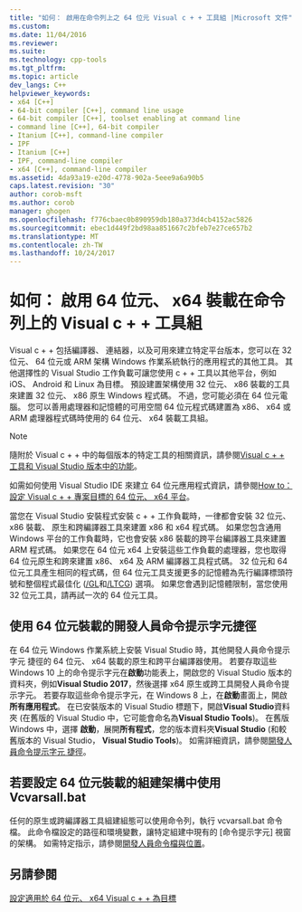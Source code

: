 ```yaml
---
title: "如何： 啟用在命令列上之 64 位元 Visual c + + 工具組 |Microsoft 文件"
ms.custom: 
ms.date: 11/04/2016
ms.reviewer: 
ms.suite: 
ms.technology: cpp-tools
ms.tgt_pltfrm: 
ms.topic: article
dev_langs: C++
helpviewer_keywords:
- x64 [C++]
- 64-bit compiler [C++], command line usage
- 64-bit compiler [C++], toolset enabling at command line
- command line [C++], 64-bit compiler
- Itanium [C++], command-line compiler
- IPF
- Itanium [C++]
- IPF, command-line compiler
- x64 [C++], command-line compiler
ms.assetid: 4da93a19-e20d-4778-902a-5eee9a6a90b5
caps.latest.revision: "30"
author: corob-msft
ms.author: corob
manager: ghogen
ms.openlocfilehash: f776cbaec0b890959db180a373d4cb4152ac5826
ms.sourcegitcommit: ebec1d449f2bd98aa851667c2bfeb7e27ce657b2
ms.translationtype: MT
ms.contentlocale: zh-TW
ms.lasthandoff: 10/24/2017
---
```

# <a name="how-to-enable-a-64-bit-x64-hosted-visual-c-toolset-on-the-command-line"></a>如何： 啟用 64 位元、 x64 裝載在命令列上的 Visual c + + 工具組

Visual c + + 包括編譯器、 連結器，以及可用來建立特定平台版本，您可以在 32 位元、 64 位元或 ARM 架構 Windows 作業系統執行的應用程式的其他工具。 其他選擇性的 Visual Studio 工作負載可讓您使用 c + + 工具以其他平台，例如 iOS、 Android 和 Linux 為目標。 預設建置架構使用 32 位元、 x86 裝載的工具來建置 32 位元、 x86 原生 Windows 程式碼。 不過，您可能必須在 64 位元電腦。 您可以善用處理器和記憶體的可用空間 64 位元程式碼建置為 x86、 x64 或 ARM 處理器程式碼時使用的 64 位元、 x64 裝載工具組。
  
> [!NOTE]
>  隨附於 Visual c + + 中的每個版本的特定工具的相關資訊，請參閱[Visual c + + 工具和 Visual Studio 版本中的功能](../ide/visual-cpp-tools-and-features-in-visual-studio-editions.md)。  
>   
>  如需如何使用 Visual Studio IDE 來建立 64 位元應用程式資訊，請參閱[How to： 設定 Visual c + + 專案目標的 64 位元、 x64 平台](../build/how-to-configure-visual-cpp-projects-to-target-64-bit-platforms.md)。  
  
當您在 Visual Studio 安裝程式安裝 c + + 工作負載時，一律都會安裝 32 位元、 x86 裝載、 原生和跨編譯器工具來建置 x86 和 x64 程式碼。 如果您包含通用 Windows 平台的工作負載時，它也會安裝 x86 裝載的跨平台編譯器工具來建置 ARM 程式碼。 如果您在 64 位元 x64 上安裝這些工作負載的處理器，您也取得 64 位元原生和跨來建置 x86、 x64 及 ARM 編譯器工具程式碼。 32 位元和 64 位元工具產生相同的程式碼，但 64 位元工具支援更多的記憶體為先行編譯標頭符號和整個程式最佳化 ([/GL](../build/reference/gl-whole-program-optimization.md)和[/LTCG](../build/reference/ltcg-link-time-code-generation.md)) 選項。 如果您會遇到記憶體限制，當您使用 32 位元工具，請再試一次的 64 位元工具。  

## <a name="use-a-64-bit-hosted-developer-command-prompt-shortcut"></a>使用 64 位元裝載的開發人員命令提示字元捷徑
  
在 64 位元 Windows 作業系統上安裝 Visual Studio 時，其他開發人員命令提示字元 捷徑的 64 位元、 x64 裝載的原生和跨平台編譯器使用。 若要存取這些 Windows 10 上的命令提示字元在**啟動**功能表上，開啟您的 Visual Studio 版本的資料夾，例如**Visual Studio 2017**，然後選擇 x64 原生或跨工具開發人員命令提示字元。 若要存取這些命令提示字元，在 Windows 8 上，在**啟動**畫面上，開啟**所有應用程式**。 在已安裝版本的 Visual Studio 標題下，開啟**Visual Studio**資料夾 (在舊版的 Visual Studio 中，它可能會命名為**Visual Studio Tools**)。 在舊版 Windows 中，選擇 **啟動**，展開**所有程式**，您的版本資料夾**Visual Studio** (和較舊版本的 Visual Studio， **Visual Studio Tools**)。 如需詳細資訊，請參閱[開發人員命令提示字元 捷徑](../build/building-on-the-command-line.md#developer_command_prompt_shortcuts)。  
  
## <a name="use-vcvarsallbat-to-set-a-64-bit-hosted-build-architecture"></a>若要設定 64 位元裝載的組建架構中使用 Vcvarsall.bat
  
任何的原生或跨編譯器工具組建組態可以使用命令列，執行 vcvarsall.bat 命令檔。 此命令檔設定的路徑和環境變數，讓特定組建中現有的 [命令提示字元] 視窗的架構。 如需特定指示，請參閱[開發人員命令檔與位置](../build/building-on-the-command-line.md#developer_command_files)。  
  
## <a name="see-also"></a>另請參閱  

[設定適用於 64 位元、 x64 Visual c + + 為目標](../build/configuring-programs-for-64-bit-visual-cpp.md)